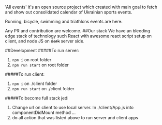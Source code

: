 'All events' it's an open source project which created with main goal 
to fetch and show out consolidated calendar of Ukrainian sports events.

Running, bicycle, swimming and triathlons events are here.

Any PR and contribution are welcome.
##Our stack
We have an bleeding edge stack of technology such React with awesome react script setup on client, 
and node JS on ~~dark~~ server side.

##Development
#####To run server: 
1. `npm i` on root folder
2. `npm run start` on root folder

#####To run client: 
1. `npm i` on ./client folder
2. `npm run start` on  ./client folder

#####To become full stack jedi
1. Change url on client to use local server. In  ./client/App.js  into componentDidMount method ...
2. do all action that was listed above to run server and client apps

